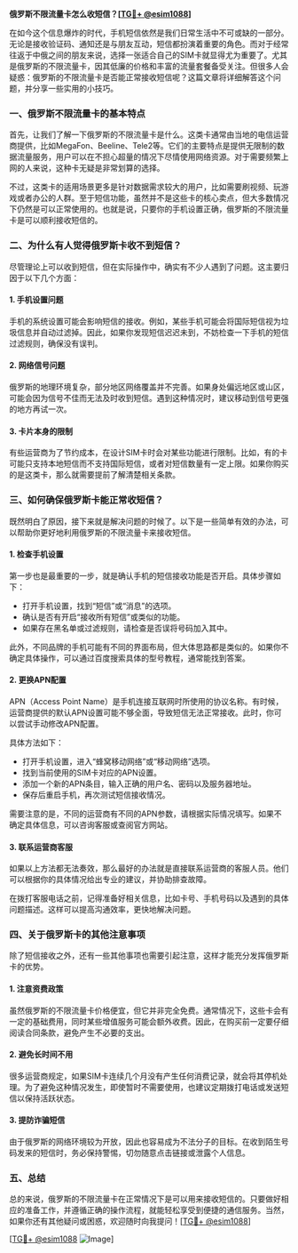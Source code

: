 **俄罗斯不限流量卡怎么收短信？[[TG💪+ @esim1088](https://t.me/s/esim1088)]**

在如今这个信息爆炸的时代，手机短信依然是我们日常生活中不可或缺的一部分。无论是接收验证码、通知还是与朋友互动，短信都扮演着重要的角色。而对于经常往返于中俄之间的朋友来说，选择一张适合自己的SIM卡就显得尤为重要了。尤其是俄罗斯的不限流量卡，因其低廉的价格和丰富的流量套餐备受关注。但很多人会疑惑：俄罗斯的不限流量卡是否能正常接收短信呢？这篇文章将详细解答这个问题，并分享一些实用的小技巧。

### **一、俄罗斯不限流量卡的基本特点**

首先，让我们了解一下俄罗斯的不限流量卡是什么。这类卡通常由当地的电信运营商提供，比如MegaFon、Beeline、Tele2等。它们的主要特点是提供无限制的数据流量服务，用户可以在不担心超量的情况下尽情使用网络资源。对于需要频繁上网的人来说，这种卡无疑是非常划算的选择。

不过，这类卡的适用场景更多是针对数据需求较大的用户，比如需要刷视频、玩游戏或者办公的人群。至于短信功能，虽然并不是这些卡的核心卖点，但大多数情况下仍然是可以正常使用的。也就是说，只要你的手机设置正确，俄罗斯的不限流量卡是可以顺利接收短信的。

### **二、为什么有人觉得俄罗斯卡收不到短信？**

尽管理论上可以收到短信，但在实际操作中，确实有不少人遇到了问题。这主要归因于以下几个方面：

#### **1. 手机设置问题**
手机的系统设置可能会影响短信的接收。例如，某些手机可能会将国际短信视为垃圾信息并自动过滤掉。因此，如果你发现短信迟迟未到，不妨检查一下手机的短信过滤规则，确保没有误判。

#### **2. 网络信号问题**
俄罗斯的地理环境复杂，部分地区网络覆盖并不完善。如果身处偏远地区或山区，可能会因为信号不佳而无法及时收到短信。遇到这种情况时，建议移动到信号更强的地方再试一次。

#### **3. 卡片本身的限制**
有些运营商为了节约成本，在设计SIM卡时会对某些功能进行限制。比如，有的卡可能只支持本地短信而不支持国际短信，或者对短信数量有一定上限。如果你购买的是这类卡，那么就需要提前了解清楚相关条款。

### **三、如何确保俄罗斯卡能正常收短信？**

既然明白了原因，接下来就是解决问题的时候了。以下是一些简单有效的办法，可以帮助你更好地利用俄罗斯的不限流量卡来接收短信。

#### **1. 检查手机设置**
第一步也是最重要的一步，就是确认手机的短信接收功能是否开启。具体步骤如下：
- 打开手机设置，找到“短信”或“消息”的选项。
- 确认是否有开启“接收所有短信”或类似的功能。
- 如果存在黑名单或过滤规则，请检查是否误将号码加入其中。

此外，不同品牌的手机可能有不同的界面布局，但大体思路都是类似的。如果你不确定具体操作，可以通过百度搜索具体的型号教程，通常能找到答案。

#### **2. 更换APN配置**
APN（Access Point Name）是手机连接互联网时所使用的协议名称。有时候，运营商提供的默认APN设置可能不够全面，导致短信无法正常接收。此时，你可以尝试手动修改APN配置。

具体方法如下：
- 打开手机设置，进入“蜂窝移动网络”或“移动网络”选项。
- 找到当前使用的SIM卡对应的APN设置。
- 添加一个新的APN条目，输入正确的用户名、密码以及服务器地址。
- 保存后重启手机，再次测试短信接收情况。

需要注意的是，不同的运营商有不同的APN参数，请根据实际情况填写。如果不确定具体信息，可以咨询客服或查阅官方网站。

#### **3. 联系运营商客服**
如果以上方法都无法奏效，那么最好的办法就是直接联系运营商的客服人员。他们可以根据你的具体情况给出专业的建议，并协助排查故障。

在拨打客服电话之前，记得准备好相关信息，比如卡号、手机号码以及遇到的具体问题描述。这样可以提高沟通效率，更快地解决问题。

### **四、关于俄罗斯卡的其他注意事项**

除了短信接收之外，还有一些其他事项也需要引起注意，这样才能充分发挥俄罗斯卡的优势。

#### **1. 注意资费政策**
虽然俄罗斯的不限流量卡价格便宜，但它并非完全免费。通常情况下，这些卡会有一定的基础费用，同时某些增值服务可能会额外收费。因此，在购买前一定要仔细阅读合同条款，避免产生不必要的支出。

#### **2. 避免长时间不用**
很多运营商规定，如果SIM卡连续几个月没有产生任何消费记录，就会将其停机处理。为了避免这种情况发生，即使暂时不需要使用，也建议定期拨打电话或发送短信以保持活跃状态。

#### **3. 提防诈骗短信**
由于俄罗斯的网络环境较为开放，因此也容易成为不法分子的目标。在收到陌生号码发来的短信时，务必保持警惕，切勿随意点击链接或泄露个人信息。

### **五、总结**

总的来说，俄罗斯的不限流量卡在正常情况下是可以用来接收短信的。只要做好相应的准备工作，并遵循正确的操作流程，就能轻松享受到便捷的通信服务。当然，如果你还有其他疑问或困惑，欢迎随时向我提问！[[TG💪+ @esim1088](https://t.me/s/esim1088)]

[[TG💪+ @esim1088](https://t.me/s/esim1088) ![Image](https://i.postimg.cc/4NQfJmqS/Snipaste-2025-05-13-00-14-12.png)]